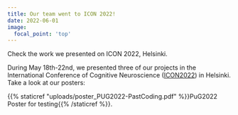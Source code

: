 ```yaml
---
title: Our team went to ICON 2022!
date: 2022-06-01
image:
  focal_point: 'top'
---
```


Check the work we presented on ICON 2022, Helsinki.

<!--more-->

During May 18th-22nd, we presented three of our projects in the International Conference of Cognitive Neuroscience ([ICON2022](https://www2.helsinki.fi/en/conferences/international-conference-of-cognitive-neuroscience-2020)) in Helsinki. Take a look at our posters:

{{% staticref "uploads/poster_PUG2022-PastCoding.pdf" %}}PuG2022 Poster for testing{{% /staticref %}}.
